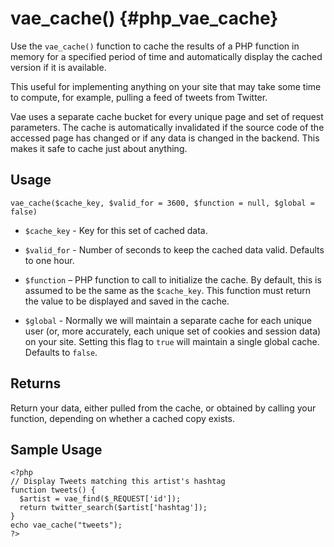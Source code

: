 # vae\_cache() {#php_vae_cache}

Use the `vae_cache()` function to cache the results of a PHP function in
memory for a specified period of time and automatically display the
cached version if it is available.

This useful for implementing anything on your site that may take some
time to compute, for example, pulling a feed of tweets from Twitter.

Vae uses a separate cache bucket for every unique page and set of
request parameters. The cache is automatically invalidated if the source
code of the accessed page has changed or if any data is changed in the
backend. This makes it safe to cache just about anything.

## Usage

`vae_cache($cache_key, $valid_for = 3600, $function = null, $global = false)`

-   `$cache_key` - Key for this set of cached data.

-   `$valid_for` - Number of seconds to keep the cached data valid.
    Defaults to one hour.

-   `$function` – PHP function to call to initialize the cache. By
    default, this is assumed to be the same as the `$cache_key`. This
    function must return the value to be displayed and saved in
    the cache.

-   `$global` - Normally we will maintain a separate cache for each
    unique user (or, more accurately, each unique set of cookies and
    session data) on your site. Setting this flag to `true` will
    maintain a single global cache. Defaults to `false`.

## Returns

Return your data, either pulled from the cache, or obtained by calling
your function, depending on whether a cached copy exists.

## Sample Usage

    <?php
    // Display Tweets matching this artist's hashtag
    function tweets() {
      $artist = vae_find($_REQUEST['id']);
      return twitter_search($artist['hashtag']);
    }
    echo vae_cache("tweets");
    ?>
